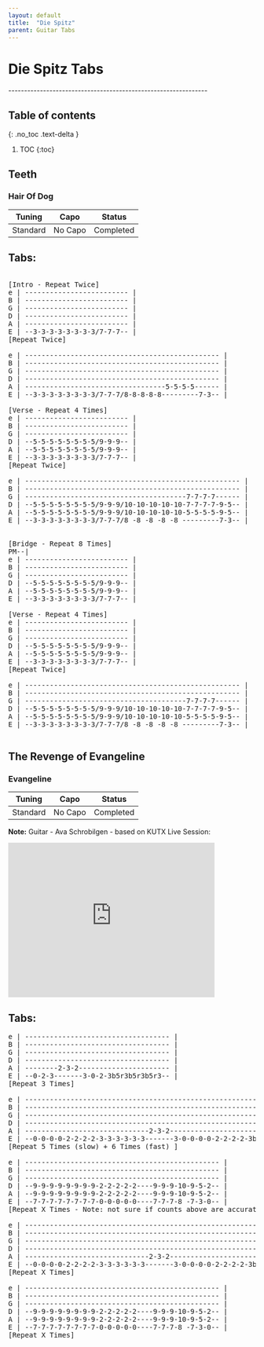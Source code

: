 ```yaml
---
layout: default
title:  "Die Spitz"
parent: Guitar Tabs
---
```

<h1>Die Spitz Tabs</h1> 
---------------------------------------------------------------

## Table of contents
{: .no_toc .text-delta }

1. TOC
{:toc}

## Teeth
### Hair Of Dog  

| Tuning | Capo | Status |  
|--------|------|--------|  
| Standard | No Capo | Completed |  

**Tabs:**    
------------------------------------------  
<pre class="fs-3 ls-5 lh-0.3 text-mono">

[Intro - Repeat Twice]
e | ------------------------- |
B | ------------------------- |
G | ------------------------- |
D | ------------------------- |
A | ------------------------- |
E | --3-3-3-3-3-3-3-3/7-7-7-- |
[Repeat Twice]

e | ----------------------------------------------- |
B | ----------------------------------------------- |
G | ----------------------------------------------- |
D | ----------------------------------------------- |
A | ----------------------------------5-5-5-5------ |
E | --3-3-3-3-3-3-3-3/7-7-7/8-8-8-8-8---------7-3-- |

[Verse - Repeat 4 Times]
e | ------------------------- |
B | ------------------------- |
G | ------------------------- |
D | --5-5-5-5-5-5-5-5/9-9-9-- |
A | --5-5-5-5-5-5-5-5/9-9-9-- |
E | --3-3-3-3-3-3-3-3/7-7-7-- |
[Repeat Twice]

e | ---------------------------------------------------- |
B | ---------------------------------------------------- |
G | ---------------------------------------7-7-7-7------ |
D | --5-5-5-5-5-5-5-5/9-9-9/10-10-10-10-10-7-7-7-7-9-5-- |
A | --5-5-5-5-5-5-5-5/9-9-9/10-10-10-10-10-5-5-5-5-9-5-- |
E | --3-3-3-3-3-3-3-3/7-7-7/8 -8 -8 -8 -8 ---------7-3-- |


[Bridge - Repeat 8 Times]
PM--|
e | ------------------------- |
B | ------------------------- |
G | ------------------------- |
D | --5-5-5-5-5-5-5-5/9-9-9-- |
A | --5-5-5-5-5-5-5-5/9-9-9-- |
E | --3-3-3-3-3-3-3-3/7-7-7-- |

[Verse - Repeat 4 Times]
e | ------------------------- |
B | ------------------------- |
G | ------------------------- |
D | --5-5-5-5-5-5-5-5/9-9-9-- |
A | --5-5-5-5-5-5-5-5/9-9-9-- |
E | --3-3-3-3-3-3-3-3/7-7-7-- |
[Repeat Twice]

e | ---------------------------------------------------- |
B | ---------------------------------------------------- |
G | ---------------------------------------7-7-7-7------ |
D | --5-5-5-5-5-5-5-5/9-9-9/10-10-10-10-10-7-7-7-7-9-5-- |
A | --5-5-5-5-5-5-5-5/9-9-9/10-10-10-10-10-5-5-5-5-9-5-- |
E | --3-3-3-3-3-3-3-3/7-7-7/8 -8 -8 -8 -8 ---------7-3-- |

</pre>

## The Revenge of Evangeline 
### Evangeline

| Tuning | Capo | Status |  
|--------|------|--------|  
| Standard | No Capo | Completed |  

**Note:** Guitar - Ava Schrobilgen - based on KUTX Live Session:

<iframe width="420" height="315" src="https://www.youtube.com/embed/9dFxhY_CNEQ?start=230" title="Die Spitz Live in KUTX Studio 1A -April 2023 Artist of the Month" frameborder="0" allow="accelerometer; autoplay; clipboard-write; encrypted-media; gyroscope; picture-in-picture; web-share" referrerpolicy="strict-origin-when-cross-origin" allowfullscreen></iframe>  

**Tabs:**    
------------------------------------------  
<pre class="fs-3 ls-4 lh-0.2 text-mono">
e | ----------------------------------- |
B | ----------------------------------- |
G | ----------------------------------- |
D | ----------------------------------- |
A | --------2-3-2---------------------- |
E | --0-2-3-------3-0-2-3b5r3b5r3b5r3-- |
[Repeat 3 Times]

e | --------------------------------------------------------------- |
B | --------------------------------------------------------------- |
G | --------------------------------------------------------------- |
D | --------------------------------------------------------------- |
A | ------------------------------2-3-2---------------------------- |
E | --0-0-0-0-2-2-2-2-3-3-3-3-3-3-------3-0-0-0-0-2-2-2-2-3b5r3b5-- |
[Repeat 5 Times (slow) + 6 Times (fast) ]

e | ----------------------------------------------- |
B | ----------------------------------------------- |
G | ----------------------------------------------- |
D | --9-9-9-9-9-9-9-9-2-2-2-2-2----9-9-9-10-9-5-2-- |
A | --9-9-9-9-9-9-9-9-2-2-2-2-2----9-9-9-10-9-5-2-- |
E | --7-7-7-7-7-7-7-7-0-0-0-0-0----7-7-7-8 -7-3-0-- |
[Repeat X Times - Note: not sure if counts above are accurate]

e | --------------------------------------------------------------- |
B | --------------------------------------------------------------- |
G | --------------------------------------------------------------- |
D | --------------------------------------------------------------- |
A | ------------------------------2-3-2---------------------------- |
E | --0-0-0-0-2-2-2-2-3-3-3-3-3-3-------3-0-0-0-0-2-2-2-2-3b5r3b5-- |
[Repeat X Times]

e | ----------------------------------------------- |
B | ----------------------------------------------- |
G | ----------------------------------------------- |
D | --9-9-9-9-9-9-9-9-2-2-2-2-2----9-9-9-10-9-5-2-- |
A | --9-9-9-9-9-9-9-9-2-2-2-2-2----9-9-9-10-9-5-2-- |
E | --7-7-7-7-7-7-7-7-0-0-0-0-0----7-7-7-8 -7-3-0-- |
[Repeat X Times]
</pre>
